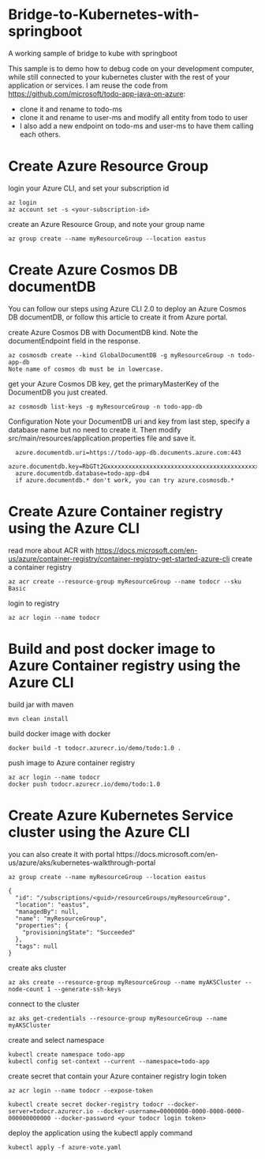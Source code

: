 # Bridge-to-Kubernetes-with-springboot
A working sample of bridge to kube with springboot

This sample is to demo how to debug code on your development computer, while still connected to your kubernetes cluster with the rest of your application or services. I am reuse the code from https://github.com/microsoft/todo-app-java-on-azure: 
* clone it and rename to todo-ms
* clone it and rename to user-ms and modify all entity from todo to user
* I also add a new endpoint on todo-ms and user-ms to have them calling each others.

<h1>Create Azure Resource Group</h1>
login your Azure CLI, and set your subscription id

```
az login
az account set -s <your-subscription-id>
```
create an Azure Resource Group, and note your group name
```
az group create --name myResourceGroup --location eastus
```

<h1>Create Azure Cosmos DB documentDB</h1>
You can follow our steps using Azure CLI 2.0 to deploy an Azure Cosmos DB documentDB, or follow this article to create it from Azure portal.

create Azure Cosmos DB with DocumentDB kind. Note the documentEndpoint field in the response.
```
az cosmosdb create --kind GlobalDocumentDB -g myResourceGroup -n todo-app-db
Note name of cosmos db must be in lowercase.
```
get your Azure Cosmos DB key, get the primaryMasterKey of the DocumentDB you just created.
```
az cosmosdb list-keys -g myResourceGroup -n todo-app-db
```
  Configuration
Note your DocumentDB uri and key from last step, specify a database name but no need to create it. Then modify src/main/resources/application.properties file and save it.
```
  azure.documentdb.uri=https://todo-app-db.documents.azure.com:443
  azure.documentdb.key=RbGTt2Gxxxxxxxxxxxxxxxxxxxxxxxxxxxxxxxxxxxxxxxxxxxxxxxxxxxxxxxxxxxxxx7fowuIURox5xQ==
  azure.documentdb.database=todo-app-db4
  if azure.documentdb.* don't work, you can try azure.cosmosdb.*
```

<h1>Create Azure Container registry using the Azure CLI</h1>

read more about ACR with https://docs.microsoft.com/en-us/azure/container-registry/container-registry-get-started-azure-cli
create a container registry
```
az acr create --resource-group myResourceGroup --name todocr --sku Basic
```
login to registry
```
az acr login --name todocr
```

<h1>Build and post docker image to Azure Container registry using the Azure CLI</h1>

build jar with maven
```
mvn clean install
```
build docker image with docker
```
docker build -t todocr.azurecr.io/demo/todo:1.0 .
```
push image to Azure container registry
```
az acr login --name todocr
docker push todocr.azurecr.io/demo/todo:1.0
```

<h1>Create Azure Kubernetes Service cluster using the Azure CLI</h1>
you can also create it with portal https://docs.microsoft.com/en-us/azure/aks/kubernetes-walkthrough-portal

```
az group create --name myResourceGroup --location eastus

{
  "id": "/subscriptions/<guid>/resourceGroups/myResourceGroup",
  "location": "eastus",
  "managedBy": null,
  "name": "myResourceGroup",
  "properties": {
    "provisioningState": "Succeeded"
  },
  "tags": null
}
```

create aks cluster
```
az aks create --resource-group myResourceGroup --name myAKSCluster --node-count 1 --generate-ssh-keys
```

connect to the cluster
```
az aks get-credentials --resource-group myResourceGroup --name myAKSCluster
```

create and select namespace
```
kubectl create namespace todo-app
kubectl config set-context --current --namespace=todo-app
```

create secret that contain your Azure container registry login token
```
az acr login --name todocr --expose-token
 
kubectl create secret docker-registry todocr --docker-server=todocr.azurecr.io --docker-username=00000000-0000-0000-0000-000000000000 --docker-password <your todocr login token>

```
deploy the application using the kubectl apply command
```
kubectl apply -f azure-vote.yaml
```

